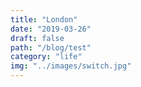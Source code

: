 ```yaml
---
title: "London"
date: "2019-03-26"
draft: false
path: "/blog/test"
category: "life"
img: "../images/switch.jpg"
---
```

